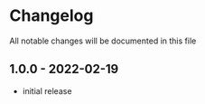 # Changelog

All notable changes will be documented in this file

## 1.0.0 - 2022-02-19

- initial release
